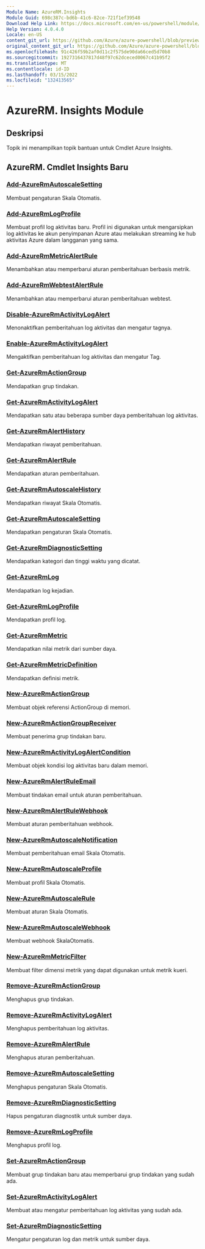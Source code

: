 ```yaml
---
Module Name: AzureRM.Insights
Module Guid: 698c387c-bd6b-41c6-82ce-721f1ef39548
Download Help Link: https://docs.microsoft.com/en-us/powershell/module/azurerm.insights
Help Version: 4.0.4.0
Locale: en-US
content_git_url: https://github.com/Azure/azure-powershell/blob/preview/src/ResourceManager/Insights/Commands.Insights/help/AzureRM.Insights.md
original_content_git_url: https://github.com/Azure/azure-powershell/blob/preview/src/ResourceManager/Insights/Commands.Insights/help/AzureRM.Insights.md
ms.openlocfilehash: 91c426f59b2af0d11c2f575de90da66ced5d70b8
ms.sourcegitcommit: 1927316437817d48f97c62dceced0067c41b95f2
ms.translationtype: MT
ms.contentlocale: id-ID
ms.lasthandoff: 03/15/2022
ms.locfileid: "132413565"
---
```

# AzureRM. Insights Module
## Deskripsi
Topik ini menampilkan topik bantuan untuk Cmdlet Azure Insights.

## AzureRM. Cmdlet Insights Baru
### [Add-AzureRmAutoscaleSetting](Add-AzureRmAutoscaleSetting.md)
Membuat pengaturan Skala Otomatis.

### [Add-AzureRmLogProfile](Add-AzureRmLogProfile.md)
Membuat profil log aktivitas baru. Profil ini digunakan untuk mengarsipkan log aktivitas ke akun penyimpanan Azure atau melakukan streaming ke hub aktivitas Azure dalam langganan yang sama. 

### [Add-AzureRmMetricAlertRule](Add-AzureRmMetricAlertRule.md)
Menambahkan atau memperbarui aturan pemberitahuan berbasis metrik.

### [Add-AzureRmWebtestAlertRule](Add-AzureRmWebtestAlertRule.md)
Menambahkan atau memperbarui aturan pemberitahuan webtest.

### [Disable-AzureRmActivityLogAlert](Disable-AzureRmActivityLogAlert.md)
Menonaktifkan pemberitahuan log aktivitas dan mengatur tagnya.

### [Enable-AzureRmActivityLogAlert](Enable-AzureRmActivityLogAlert.md)
Mengaktifkan pemberitahuan log aktivitas dan mengatur Tag.

### [Get-AzureRmActionGroup](Get-AzureRmActionGroup.md)
Mendapatkan grup tindakan.

### [Get-AzureRmActivityLogAlert](Get-AzureRmActivityLogAlert.md)
Mendapatkan satu atau beberapa sumber daya pemberitahuan log aktivitas.

### [Get-AzureRmAlertHistory](Get-AzureRmAlertHistory.md)
Mendapatkan riwayat pemberitahuan.

### [Get-AzureRmAlertRule](Get-AzureRmAlertRule.md)
Mendapatkan aturan pemberitahuan.

### [Get-AzureRmAutoscaleHistory](Get-AzureRmAutoscaleHistory.md)
Mendapatkan riwayat Skala Otomatis.

### [Get-AzureRmAutoscaleSetting](Get-AzureRmAutoscaleSetting.md)
Mendapatkan pengaturan Skala Otomatis.

### [Get-AzureRmDiagnosticSetting](Get-AzureRmDiagnosticSetting.md)
Mendapatkan kategori dan tinggi waktu yang dicatat.

### [Get-AzureRmLog](Get-AzureRmLog.md)
Mendapatkan log kejadian.

### [Get-AzureRmLogProfile](Get-AzureRmLogProfile.md)
Mendapatkan profil log.

### [Get-AzureRmMetric](Get-AzureRmMetric.md)
Mendapatkan nilai metrik dari sumber daya.

### [Get-AzureRmMetricDefinition](Get-AzureRmMetricDefinition.md)
Mendapatkan definisi metrik.

### [New-AzureRmActionGroup](New-AzureRmActionGroup.md)
Membuat objek referensi ActionGroup di memori.

### [New-AzureRmActionGroupReceiver](New-AzureRmActionGroupReceiver.md)
Membuat penerima grup tindakan baru.

### [New-AzureRmActivityLogAlertCondition](New-AzureRmActivityLogAlertCondition.md)
Membuat objek kondisi log aktivitas baru dalam memori.

### [New-AzureRmAlertRuleEmail](New-AzureRmAlertRuleEmail.md)
Membuat tindakan email untuk aturan pemberitahuan.

### [New-AzureRmAlertRuleWebhook](New-AzureRmAlertRuleWebhook.md)
Membuat aturan pemberitahuan webhook.

### [New-AzureRmAutoscaleNotification](New-AzureRmAutoscaleNotification.md)
Membuat pemberitahuan email Skala Otomatis.

### [New-AzureRmAutoscaleProfile](New-AzureRmAutoscaleProfile.md)
Membuat profil Skala Otomatis.

### [New-AzureRmAutoscaleRule](New-AzureRmAutoscaleRule.md)
Membuat aturan Skala Otomatis.

### [New-AzureRmAutoscaleWebhook](New-AzureRmAutoscaleWebhook.md)
Membuat webhook SkalaOtomatis.

### [New-AzureRmMetricFilter](New-AzureRmMetricFilter.md)
Membuat filter dimensi metrik yang dapat digunakan untuk metrik kueri.

### [Remove-AzureRmActionGroup](Remove-AzureRmActionGroup.md)
Menghapus grup tindakan.

### [Remove-AzureRmActivityLogAlert](Remove-AzureRmActivityLogAlert.md)
Menghapus pemberitahuan log aktivitas.

### [Remove-AzureRmAlertRule](Remove-AzureRmAlertRule.md)
Menghapus aturan pemberitahuan.

### [Remove-AzureRmAutoscaleSetting](Remove-AzureRmAutoscaleSetting.md)
Menghapus pengaturan Skala Otomatis.

### [Remove-AzureRmDiagnosticSetting](Remove-AzureRmDiagnosticSetting.md)
Hapus pengaturan diagnostik untuk sumber daya.

### [Remove-AzureRmLogProfile](Remove-AzureRmLogProfile.md)
Menghapus profil log.

### [Set-AzureRmActionGroup](Set-AzureRmActionGroup.md)
Membuat grup tindakan baru atau memperbarui grup tindakan yang sudah ada.

### [Set-AzureRmActivityLogAlert](Set-AzureRmActivityLogAlert.md)
Membuat atau mengatur pemberitahuan log aktivitas yang sudah ada.

### [Set-AzureRmDiagnosticSetting](Set-AzureRmDiagnosticSetting.md)
Mengatur pengaturan log dan metrik untuk sumber daya.

